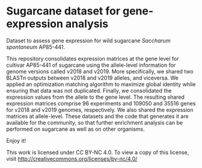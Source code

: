 # Sugarcane dataset for gene-expression analysis
Dataset to assess gene expression for wild sugarcane <i>Saccharum spontaneum</i> AP85-441.

This repository consolidates expression matrices at the gene level for cultivar AP85-441 of sugarcane using the allele-level information for genome versions called v2018 and v2019. 
More specifically, we shared two BLASTn outputs between v2018 and v2019 alleles, and viceversa. We applied an optimization matching algorithm to maximize global identity while ensuring that data was not duplicated. Finally, we consolidated the expression values from the allele to the gene level. The resulting shared expression matrices comprise 96 experiments and 109050 and 35516 genes for v2018 and v2019 genomes, respectively. We also shared the expression matrices at allele-level. 
These datasets and the code that generates it are available for the community, so that further enrichment analysis can be performed on sugarcane as well as on other organisms.

Enjoy it!

This work is licensed under CC BY-NC 4.0. To view a copy of this license, visit http://creativecommons.org/licenses/by-nc/4.0/
